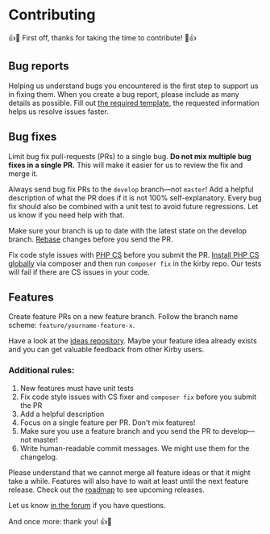 # Contributing

:+1::tada: First off, thanks for taking the time to contribute! :tada::+1:

## Bug reports

Helping us understand bugs you encountered is the first step to support us in fixing them. When you create a bug report, please include as many details as possible. Fill out [the required template](ISSUE_TEMPLATE/bug_report.md), the requested information helps us resolve issues faster.

## Bug fixes

Limit bug fix pull-requests (PRs) to a single bug. **Do not mix multiple bug fixes in a single PR.** This will make it easier for us to review the fix and merge it.

Always send bug fix PRs to the `develop` branch––not `master`! Add a helpful description of what the PR does if it is not 100% self-explanatory. Every bug fix should also be combined with a unit test to avoid future regressions. Let us know if you need help with that.

Make sure your branch is up to date with the latest state on the develop branch. [Rebase](https://help.github.com/articles/about-pull-request-merges/) changes before you send the PR.

Fix code style issues with [PHP CS](https://github.com/FriendsOfPHP/PHP-CS-Fixer) before you submit the PR. [Install PHP CS globally](https://github.com/FriendsOfPHP/PHP-CS-Fixer#globally-composer) via composer and then run `composer fix` in the kirby repo. Our tests will fail if there are CS issues in your code.

## Features

Create feature PRs on a new feature branch. Follow the branch name scheme: `feature/yourname-feature-x`.

Have a look at the [ideas repository](https://github.com/getkirby/ideas/issues). Maybe your feature idea already exists and you can get valuable feedback from other Kirby users.

### Additional rules:

1. New features must have unit tests
2. Fix code style issues with CS fixer and `composer fix` before you submit the PR 
3. Add a helpful description
4. Focus on a single feature per PR. Don't mix features!
5. Make sure you use a feature branch and you send the PR to develop––not master!
6. Write human-readable commit messages. We might use them for the changelog.

Please understand that we cannot merge all feature ideas or that it might take a while. Features will also have to wait at least until the next feature release. Check out the [roadmap](https://roadmap.getkirby.com) to see upcoming releases.

Let us know [in the forum](https://forum.getkirby.com) if you have questions.

And once more: thank you! :+1::tada:
